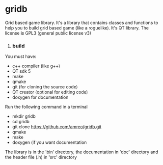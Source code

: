 # gridb
Grid based game library.
It's a library that contains classes and functions to help you to build grid based game (like a roguelike).
It's QT library.
The license is GPL3 (general public license v3)

1. ### build
  You must have:
  * c++ compiler (like g++)
  * QT sdk 5
  * make
  * qmake
  * git (for cloning the source code)
  * QT creator (optional for editing code)
  * doxygen for documentation
  
  Run the following command in a terminal
  * mkdir gridb
  * cd gridb
  * git clone https://github.com/amreo/gridb.git
  * qmake
  * make
  * doxygen (if you want documentation
  
  The library is in the 'bin' directory, the documentation in 'doc' directory and the header file (.h) in 'src' directory
